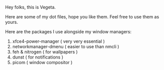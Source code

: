 Hey folks, this is Vegeta. 

Here are some of my dot files, hope you like them. Feel free to use them as yours.

Here are the packages I use alongside my window managers:

1. xfce4-power-manager ( very very essential )
2. networkmanager-dmenu ( easier to use than nmcli )
3. feh & nitrogen ( for wallpapers )
4. dunst ( for notifications )
5. picom ( window compositor )

